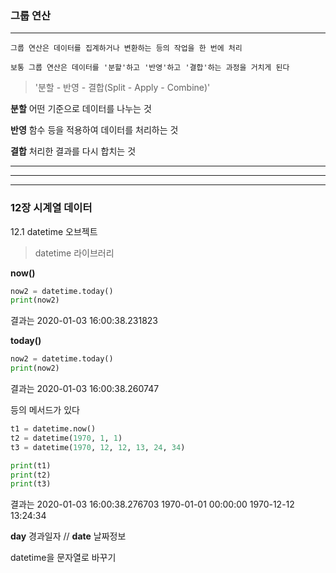 ### 그룹 연산

___

```
그룹 연산은 데이터를 집계하거나 변환하는 등의 작업을 한 번에 처리

보통 그룹 연산은 데이터를 '분할'하고 '반영'하고 '결합'하는 과정을 거치게 된다
```

> '분할 - 반영 - 결합(Split - Apply - Combine)'

**분할** 어떤 기준으로 데이터를 나누는 것

**반영** 함수 등을 적용하여 데이터를 처리하는 것

**결합** 처리한 결과를 다시 합치는 것



___

___

___



### 12장 시계열 데이터

12.1 datetime 오브젝트

> datetime 라이브러리

**now()**

```python
now2 = datetime.today()
print(now2)
```

결과는 2020-01-03 16:00:38.231823

**today()**

```python
now2 = datetime.today()
print(now2) 
```

결과는 2020-01-03 16:00:38.260747



등의 메서드가 있다



```python
t1 = datetime.now() 
t2 = datetime(1970, 1, 1)
t3 = datetime(1970, 12, 12, 13, 24, 34)

print(t1)
print(t2)
print(t3)
```

결과는 
2020-01-03 16:00:38.276703
1970-01-01 00:00:00
1970-12-12 13:24:34



**day** 경과일자 // **date** 날짜정보



datetime을 문자열로 바꾸기

